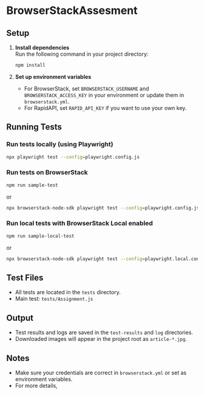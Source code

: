 # BrowserStackAssesment

## Setup

1. **Install dependencies**  
   Run the following command in your project directory:
   ```sh
   npm install
   ```

2. **Set up environment variables**  
   - For BrowserStack, set `BROWSERSTACK_USERNAME` and `BROWSERSTACK_ACCESS_KEY` in your environment or update them in `browserstack.yml`.
   - For RapidAPI, set `RAPID_API_KEY` if you want to use your own key.

## Running Tests

### Run tests locally (using Playwright)
```sh
npx playwright test --config=playwright.config.js
```

### Run tests on BrowserStack
```sh
npm run sample-test
```
or
```sh
npx browserstack-node-sdk playwright test --config=playwright.config.js
```

### Run local tests with BrowserStack Local enabled
```sh
npm run sample-local-test
```
or
```sh
npx browserstack-node-sdk playwright test --config=playwright.local.config.js
```

## Test Files

- All tests are located in the `tests` directory.
- Main test: `tests/Assignment.js`

## Output

- Test results and logs are saved in the `test-results` and `log` directories.
- Downloaded images will appear in the project root as `article-*.jpg`.

## Notes

- Make sure your credentials are correct in `browserstack.yml` or set as environment variables.
- For more details,